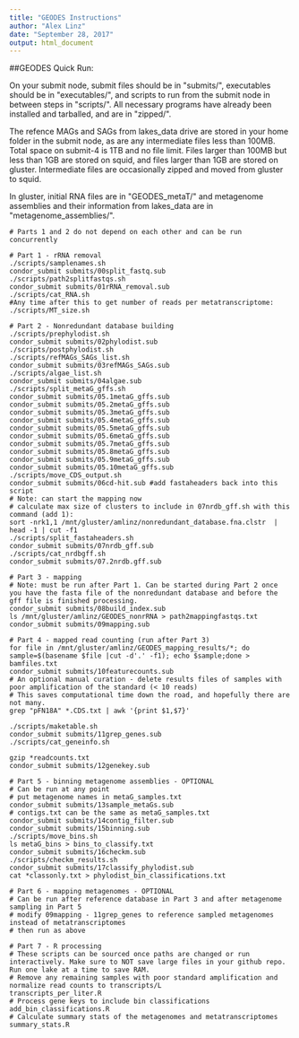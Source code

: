 ```yaml
---
title: "GEODES Instructions"
author: "Alex Linz"
date: "September 28, 2017"
output: html_document
---
```


##GEODES Quick Run:

On your submit node, submit files should be in "submits/", executables should be in "executables/", and scripts to run from the submit node in between steps in "scripts/". All necessary programs have already been installed and tarballed, and are in "zipped/".

The refence MAGs and SAGs from lakes_data drive are stored in your home folder in the submit node, as are any intermediate files less than 100MB. Total space on submit-4 is 1TB and no file limit. Files larger than 100MB but less than 1GB are stored on squid, and files larger than 1GB are stored on gluster. Intermediate files are occasionally zipped and moved from gluster to squid.

In gluster, initial RNA files are in "GEODES_metaT/" and metagenome assemblies and their information from lakes_data are in "metagenome_assemblies/".

```{bash, eval = F}
# Parts 1 and 2 do not depend on each other and can be run concurrently

# Part 1 - rRNA removal
./scripts/samplenames.sh
condor_submit submits/00split_fastq.sub
./scripts/path2splitfastqs.sh
condor_submit submits/01rRNA_removal.sub
./scripts/cat_RNA.sh
#Any time after this to get number of reads per metatranscriptome:
./scripts/MT_size.sh

# Part 2 - Nonredundant database building
./scripts/prephylodist.sh
condor_submit submits/02phylodist.sub
./scripts/postphylodist.sh
./scripts/refMAGs_SAGs_list.sh
condor_submit submits/03refMAGs_SAGs.sub
./scripts/algae_list.sh
condor_submit submits/04algae.sub
./scripts/split_metaG_gffs.sh
condor_submit submits/05.1metaG_gffs.sub
condor_submit submits/05.2metaG_gffs.sub
condor_submit submits/05.3metaG_gffs.sub
condor_submit submits/05.4metaG_gffs.sub
condor_submit submits/05.5metaG_gffs.sub
condor_submit submits/05.6metaG_gffs.sub
condor_submit submits/05.7metaG_gffs.sub
condor_submit submits/05.8metaG_gffs.sub
condor_submit submits/05.9metaG_gffs.sub
condor_submit submits/05.10metaG_gffs.sub
./scripts/move_CDS_output.sh
condor_submit submits/06cd-hit.sub #add fastaheaders back into this script
# Note: can start the mapping now
# calculate max size of clusters to include in 07nrdb_gff.sh with this command (add 1):
sort -nrk1,1 /mnt/gluster/amlinz/nonredundant_database.fna.clstr  | head -1 | cut -f1
./scripts/split_fastaheaders.sh
condor_submit submits/07nrdb_gff.sub
./scripts/cat_nrdbgff.sh
condor_submit submits/07.2nrdb.gff.sub

# Part 3 - mapping
# Note: must be run after Part 1. Can be started during Part 2 once you have the fasta file of the nonredundant database and before the gff file is finished processing.
condor_submit submits/08build_index.sub
ls /mnt/gluster/amlinz/GEODES_nonrRNA > path2mappingfastqs.txt
condor_submit submits/09mapping.sub

# Part 4 - mapped read counting (run after Part 3)
for file in /mnt/gluster/amlinz/GEODES_mapping_results/*; do sample=$(basename $file |cut -d'.' -f1); echo $sample;done > bamfiles.txt
condor_submit submits/10featurecounts.sub
# An optional manual curation - delete results files of samples with poor amplification of the standard (< 10 reads)
# This saves computational time down the road, and hopefully there are not many.
grep "pFN18A" *.CDS.txt | awk '{print $1,$7}'

./scripts/maketable.sh
condor_submit submits/11grep_genes.sub
./scripts/cat_geneinfo.sh

gzip *readcounts.txt
condor_submit submits/12genekey.sub

# Part 5 - binning metagenome assemblies - OPTIONAL
# Can be run at any point
# put metagenome names in metaG_samples.txt
condor_submit submits/13sample_metaGs.sub
# contigs.txt can be the same as metaG_samples.txt
condor_submit submits/14contig_filter.sub
condor_submit submits/15binning.sub
./scripts/move_bins.sh
ls metaG_bins > bins_to_classify.txt
condor_submit submits/16checkm.sub
./scripts/checkm_results.sh
condor_submit submits/17classify_phylodist.sub
cat *classonly.txt > phylodist_bin_classifications.txt

# Part 6 - mapping metagenomes - OPTIONAL
# Can be run after reference database in Part 3 and after metagenome sampling in Part 5
# modify 09mapping - 11grep_genes to reference sampled metagenomes instead of metatranscriptomes
# then run as above

# Part 7 - R processing
# These scripts can be sourced once paths are changed or run interactively. Make sure to NOT save large files in your github repo. Run one lake at a time to save RAM.
# Remove any remaining samples with poor standard amplification and normalize read counts to transcripts/L
transcripts_per_liter.R
# Process gene keys to include bin classifications
add_bin_classifications.R
# Calculate summary stats of the metagenomes and metatranscriptomes
summary_stats.R

```

